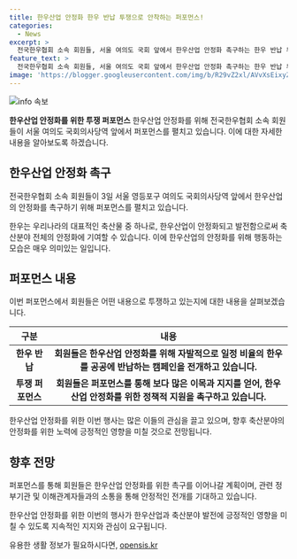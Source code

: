 ```yaml
---
title: 한우산업 안정화 한우 반납 투쟁으로 안착하는 퍼포먼스!
categories:
  - News
excerpt: >
  전국한우협회 소속 회원들, 서울 여의도 국회 앞에서 한우산업 안정화 촉구하는 한우 반납 투쟁 퍼포먼스 진행 중.
feature_text: >
  전국한우협회 소속 회원들, 서울 여의도 국회 앞에서 한우산업 안정화 촉구하는 한우 반납 투쟁 퍼포먼스 진행 중.
image: 'https://blogger.googleusercontent.com/img/b/R29vZ2xl/AVvXsEixyZcFfHzMRdzZMjFBmAUKJYCLCGyLL1o632UiGVXcaFdKo_bkvkuCioo0uUKlGfBVcT3P84aROyZIXSBEx3Aw5nCQ3pTgDom1WDC4m8eifvWiAmWEEVb4x6G_l8C0QH225ldMjyaFvpxGEBGNO37VmDTDMHGhJPq73UglMfDca1-0aw/s1600/blogspot.png'
---
```


<p><img src="https://blogger.googleusercontent.com/img/b/R29vZ2xl/AVvXsEixyZcFfHzMRdzZMjFBmAUKJYCLCGyLL1o632UiGVXcaFdKo_bkvkuCioo0uUKlGfBVcT3P84aROyZIXSBEx3Aw5nCQ3pTgDom1WDC4m8eifvWiAmWEEVb4x6G_l8C0QH225ldMjyaFvpxGEBGNO37VmDTDMHGhJPq73UglMfDca1-0aw/s1600/blogspot.png" alt="info 속보" /></p>

<p><b>한우산업 안정화를 위한 투쟁 퍼포먼스</b>
한우산업 안정화를 위해 전국한우협회 소속 회원들이 서울 여의도 국회의사당역 앞에서 퍼포먼스를 펼치고 있습니다. 이에 대한 자세한 내용을 알아보도록 하겠습니다. </p>

<h2 data-ke-size="size26">한우산업 안정화 촉구</h2>

<p>전국한우협회 소속 회원들이 3일 서울 영등포구 여의도 국회의사당역 앞에서 한우산업의 안정화를 촉구하기 위해 퍼포먼스를 펼치고 있습니다. </p>

<p data-ke-size="size16">한우는 우리나라의 대표적인 축산물 중 하나로, 한우산업이 안정화되고 발전함으로써 축산분야 전체의 안정화에 기여할 수 있습니다. 이에 한우산업의 안정화를 위해 행동하는 모습은 매우 의미있는 일입니다.</p>

<h2 data-ke-size="size26">퍼포먼스 내용</h2>

<p>이번 퍼포먼스에서 회원들은 어떤 내용으로 투쟁하고 있는지에 대한 내용을 살펴보겠습니다.</p>

<table>
    <thead>
        <tr>
            <th>구분</th>
            <th>내용</th>
        </tr>
    </thead>
    <tbody>
        <tr>
            <td style="text-align: center; height: 17px;"><b>한우 반납</b></td>
            <td style="text-align: center; height: 17px;"><b>회원들은 한우산업 안정화를 위해 자발적으로 일정 비율의 한우를 공공에 반납하는 캠페인을 전개하고 있습니다.</b></td>
        </tr>
        <tr>
            <td style="text-align: center; height: 17px;"><b>투쟁 퍼포먼스</b></td>
            <td style="text-align: center; height: 17px;"><b>회원들은 퍼포먼스를 통해 보다 많은 이목과 지지를 얻어, 한우산업 안정화를 위한 정책적 지원을 촉구하고 있습니다.</b></td>
        </tr>
    </tbody>
</table>

<p data-ke-size="size16">한우산업 안정화를 위한 이번 행사는 많은 이들의 관심을 끌고 있으며, 향후 축산분야의 안정화를 위한 노력에 긍정적인 영향을 미칠 것으로 전망됩니다.</p>

<h2 data-ke-size="size26">향후 전망</h2>

<p>퍼포먼스를 통해 회원들은 한우산업 안정화를 위한 촉구를 이어나갈 계획이며, 관련 정부기관 및 이해관계자들과의 소통을 통해 안정적인 전개를 기대하고 있습니다.</p>

<p data-ke-size="size16">한우산업 안정화를 위한 이번의 행사가 한우산업과 축산분야 발전에 긍정적인 영향을 미칠 수 있도록 지속적인 지지와 관심이 요구됩니다.</p>
유용한 생활 정보가 필요하시다면, <a href="https://opensis.kr" rel="dofollow">opensis.kr</a>


